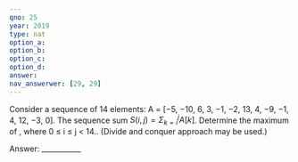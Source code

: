```yaml
---
qno: 25
year: 2019
type: nat
option_a:
option_b:
option_c:
option_d:
answer:
nav_answerwer: [29, 29]
---
```


Consider a sequence of 14 elements:  A = [−5, −10, 6, 3, −1, −2, 13, 4, −9, −1, 4, 12, −3, 0]. The sequence sum
$S(i,j) = \Sigma_{k=i}^j A[k]$. Determine the maximum of , where 0 ≤ i ≤ j < 14.. (Divide and conquer approach may be used.)

Answer: ___________